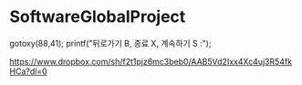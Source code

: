 SoftwareGlobalProject
=====================

gotoxy(88,41); 
printf("뒤로가기 B, 종료 X, 계속하기 S :");


https://www.dropbox.com/sh/f2t1pjz6mc3beb0/AAB5Vd2Ixx4Xc4uj3R54fkHCa?dl=0
